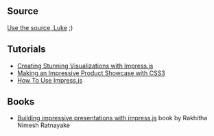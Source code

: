 ## Source

[Use the source, Luke](https://github.com/bartaz/impress.js/blob/master/index.html) ;)

## Tutorials

* [Creating Stunning Visualizations with Impress.js](http://www.1stwebdesigner.com/css/creating-stunning-visualizations-with-impress-js/)
* [Making an Impressive Product Showcase with CSS3](http://tutorialzine.com/2012/02/css3-product-showcase/)
* [How To Use Impress.js](http://www.cubewebsites.com/blog/guides/how-to-use-impress-js/)


## Books

* [Building impressive presentations with impress.js](http://www.packtpub.com/building-impressive-presentations-with-impressjs/book) book by Rakhitha Nimesh Ratnayake